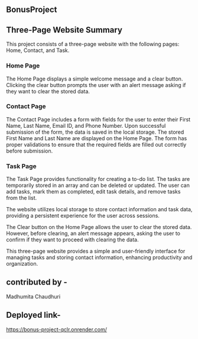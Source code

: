 ## BonusProject

## Three-Page Website Summary

This project consists of a three-page website with the following pages: Home, Contact, and Task.

### Home Page
The Home Page displays a simple welcome message and a clear button. Clicking the clear button prompts the user with an alert message asking if they want to clear the stored data.

### Contact Page
The Contact Page includes a form with fields for the user to enter their First Name, Last Name, Email ID, and Phone Number. Upon successful submission of the form, the data is saved in the local storage. The stored First Name and Last Name are displayed on the Home Page. The form has proper validations to ensure that the required fields are filled out correctly before submission.

### Task Page
The Task Page provides functionality for creating a to-do list. The tasks are temporarily stored in an array and can be deleted or updated. The user can add tasks, mark them as completed, edit task details, and remove tasks from the list.

The website utilizes local storage to store contact information and task data, providing a persistent experience for the user across sessions.

The Clear button on the Home Page allows the user to clear the stored data. However, before clearing, an alert message appears, asking the user to confirm if they want to proceed with clearing the data.

This three-page website provides a simple and user-friendly interface for managing tasks and storing contact information, enhancing productivity and organization.

## contributed by - 
Madhumita Chaudhuri

## Deployed link-
https://bonus-project-qclr.onrender.com/
